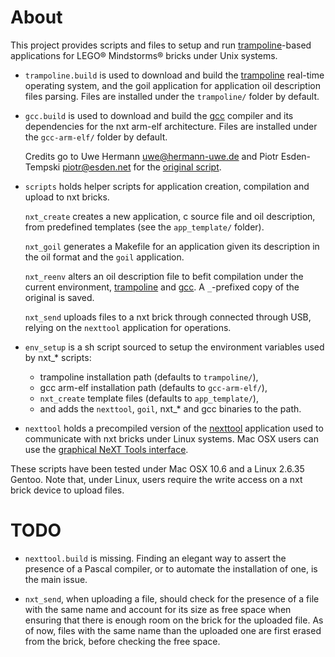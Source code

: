 About
=====

This project provides scripts and files to setup and run [trampoline][]-based
applications for LEGO&reg; Mindstorms&reg; bricks under Unix systems.

* `trampoline.build` is used to download and build the [trampoline][] real-time
	operating system, and the goil application for application oil description files
	parsing. Files are installed under the `trampoline/` folder by default.

* `gcc.build` is used to download and build the [gcc][] compiler and its
	dependencies for the nxt arm-elf architecture. Files are installed under the
	`gcc-arm-elf/` folder by default.

	Credits go to Uwe Hermann <uwe@hermann-uwe.de> and Piotr Esden-Tempski
	<piotr@esden.net> for the [original script][1].

* `scripts` holds helper scripts for application creation, compilation and
	upload to nxt bricks.

	`nxt_create` creates a new application, c source file and oil description,
	from predefined templates (see the `app_template/` folder).
	
	`nxt_goil` generates a Makefile for an application given its description in
	the oil format and the `goil` application. 

	`nxt_reenv` alters an oil description file to befit compilation under the
	current environment, [trampoline][] and [gcc][]. A `_`-prefixed copy of the
	original is saved.

	`nxt_send` uploads files to a nxt brick through connected through USB, relying
	on the `nexttool` application for operations.

* `env_setup` is a sh script sourced to setup the environment variables used by
	nxt_* scripts:
	+ trampoline installation path (defaults to `trampoline/`),
	+ gcc arm-elf installation path (defaults to `gcc-arm-elf/`),
	+ `nxt_create` template files (defaults to `app_template/`),
	+ and adds the `nexttool`, `goil`, nxt_* and gcc binaries to the path.

* `nexttool` holds a precompiled version of the [nexttool][] application used to
	communicate with nxt bricks under Linux systems. Mac OSX users can use the
	[graphical NeXT Tools
	interface](http://bricxcc.sourceforge.net/utilities.html).

These scripts have been tested under Mac OSX 10.6 and a Linux 2.6.35 Gentoo.
Note that, under Linux, users require the write access on a nxt brick device to
upload files.

TODO
====

* `nexttool.build` is missing. Finding an elegant way to assert the presence of
	a Pascal compiler, or to automate the installation of one, is the main issue.

* `nxt_send`, when uploading a file, should check for the presence of a file
	with the same name and account for its size as free space when ensuring that
	there is enough room on the brick for the uploaded file. As of now, files with
	the same name than the uploaded one are first erased from the brick, before
	checking the free space.



[trampoline]: http://trampoline.rts-software.org/
	"Trampoline open-source real-time operating system." 

[gcc]: http://gcc.gnu.org/

[nexttool]: http://bricxcc.sourceforge.net/

[1]: https://github.com/esden/summon-arm-toolchain
